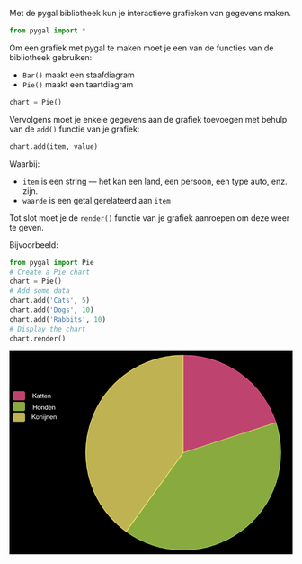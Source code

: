 Met de pygal bibliotheek kun je interactieve grafieken van gegevens maken.

```python
from pygal import *
```

Om een grafiek met pygal te maken moet je een van de functies van de bibliotheek gebruiken:
 - `Bar()` maakt een staafdiagram
 - `Pie()` maakt een taartdiagram

```python
chart = Pie()
```

Vervolgens moet je enkele gegevens aan de grafiek toevoegen met behulp van de `add()` functie van je grafiek:

```python
chart.add(item, value)
```

Waarbij:
 - `item` is een string — het kan een land, een persoon, een type auto, enz. zijn.
 - `waarde` is een getal gerelateerd aan `item`

Tot slot moet je de `render()` functie van je grafiek aanroepen om deze weer te geven.

Bijvoorbeeld:

```python
from pygal import Pie
# Create a Pie chart
chart = Pie()
# Add some data
chart.add('Cats', 5)
chart.add('Dogs', 10)
chart.add('Rabbits', 10)
# Display the chart
chart.render()
```

![Een taartdiagram, die secties voor katten, honden en konijnen weergeeft](images/pie.png)


